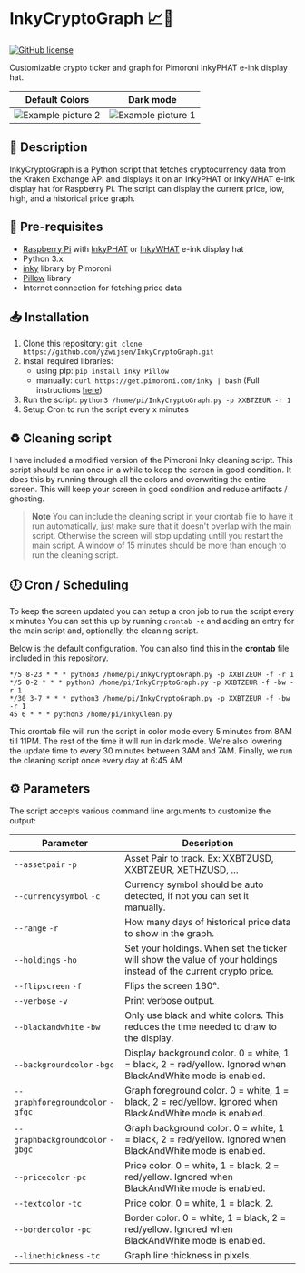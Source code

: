 # InkyCryptoGraph :chart_with_upwards_trend::money_with_wings:

[![GitHub license](https://img.shields.io/github/license/yzwijsen/InkyCryptoGraph)](https://github.com/yzwijsen/InkyCryptoGraph/blob/main/LICENSE)

Customizable crypto ticker and graph for Pimoroni InkyPHAT e-ink display hat.

Default Colors             |  Dark mode
:-------------------------:|:-------------------------:
![Example picture 2](https://i.imgur.com/gshzbpWl.jpg)  |  ![Example picture 1](https://i.imgur.com/VVFmSCel.jpg)

## :scroll: Description
InkyCryptoGraph is a Python script that fetches cryptocurrency data from the Kraken Exchange API and displays it on an InkyPHAT or InkyWHAT e-ink display hat for Raspberry Pi. The script can display the current price, low, high, and a historical price graph.

## :wrench: Pre-requisites
* [Raspberry Pi](https://www.raspberrypi.org/products/) with [InkyPHAT](https://shop.pimoroni.com/products/inky-phat) or [InkyWHAT](https://shop.pimoroni.com/products/inky-what) e-ink display hat
* Python 3.x
* [inky](https://github.com/pimoroni/inky) library by Pimoroni
* [Pillow](https://pillow.readthedocs.io/en/stable/) library
* Internet connection for fetching price data

## :inbox_tray: Installation
1. Clone this repository: `git clone https://github.com/yzwijsen/InkyCryptoGraph.git`
2. Install required libraries:
   - using pip: `pip install inky Pillow`
   - manually: `curl https://get.pimoroni.com/inky | bash` (Full instructions [here](https://learn.pimoroni.com/tutorial/sandyj/getting-started-with-inky-phat))
3. Run the script: `python3 /home/pi/InkyCryptoGraph.py -p XXBTZEUR -r 1`
4. Setup Cron to run the script every x minutes

## :recycle: Cleaning script

I have included a modified version of the Pimoroni Inky cleaning script.
This script should be ran once in a while to keep the screen in good condition. It does this by running through all the colors and overwriting the entire screen.
This will keep your screen in good condition and reduce artifacts / ghosting.

> **Note**
> You can include the cleaning script in your crontab file to have it run automatically, just make sure that it doesn't overlap with the main script. Otherwise the screen will stop updating untill you restart the main script. A window of 15 minutes should be more than enough to run the cleaning script.

## :clock7: Cron / Scheduling

To keep the screen updated you can setup a cron job to run the script every x minutes
You can set this up by running `crontab -e` and adding an entry for the main script and, optionally, the cleaning script.

Below is the default configuration. You can also find this in the **crontab** file included in this repository.

```cron
*/5 8-23 * * * python3 /home/pi/InkyCryptoGraph.py -p XXBTZEUR -f -r 1
*/5 0-2 * * * python3 /home/pi/InkyCryptoGraph.py -p XXBTZEUR -f -bw -r 1
*/30 3-7 * * * python3 /home/pi/InkyCryptoGraph.py -p XXBTZEUR -f -bw -r 1
45 6 * * * python3 /home/pi/InkyClean.py
```

This crontab file will run the script in color mode every 5 minutes from 8AM till 11PM.
The rest of the time it will run in dark mode. We're also lowering the update time to every 30 minutes between 3AM and 7AM.
Finally, we run the cleaning script once every day at 6:45 AM


## :gear: Parameters
The script accepts various command line arguments to customize the output:

| Parameter             | Description                                                                              |
|-----------------------|------------------------------------------------------------------------------------------|
| `--assetpair` `-p`    | Asset Pair to track. Ex: XXBTZUSD, XXBTZEUR, XETHZUSD, ...                               |
| `--currencysymbol` `-c`| Currency symbol should be auto detected, if not you can set it manually.                 |
| `--range` `-r`        | How many days of historical price data to show in the graph.                             |
| `--holdings` `-ho`    | Set your holdings. When set the ticker will show the value of your holdings instead of the current crypto price.|
| `--flipscreen` `-f`   | Flips the screen 180°.                                                                   |
| `--verbose` `-v`      | Print verbose output.                                                                    |
| `--blackandwhite` `-bw`| Only use black and white colors. This reduces the time needed to draw to the display.    |
| `--backgroundcolor` `-bgc`| Display background color. 0 = white, 1 = black, 2 = red/yellow. Ignored when BlackAndWhite mode is enabled.|
| `--graphforegroundcolor` `-gfgc`| Graph foreground color. 0 = white, 1 = black, 2 = red/yellow. Ignored when BlackAndWhite mode is enabled.|
| `--graphbackgroundcolor` `-gbgc`| Graph background color. 0 = white, 1 = black, 2 = red/yellow. Ignored when BlackAndWhite mode is enabled.|
| `--pricecolor` `-pc`  | Price color. 0 = white, 1 = black, 2 = red/yellow. Ignored when BlackAndWhite mode is enabled.|
| `--textcolor` `-tc`   | Price color. 0 = white, 1 = black, 2.|
| `--bordercolor` `-pc`  | Border color. 0 = white, 1 = black, 2 = red/yellow. Ignored when BlackAndWhite mode is enabled.|
| `--linethickness` `-tc`   | Graph line thickness in pixels.|


